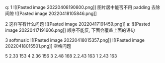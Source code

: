 q:
1
![[Pasted image 20220408190800.png]]
图片居中能否不用 padding
去除间隙
![[Pasted image 20220418105846.png]]

2 这样写有什么问题
![[Pasted image 20220417191459.png]]
a:
![[Pasted image 20220417191606.png]]
顺序不能反, 下面会覆盖上面的语句

3  softmusic
![[Pasted image 20220418015357.png]]
![[Pasted image 20220418015501.png]]
空格问题

5 2.33  153
4 2.36  156
3 2.48  168
2.2.43  163
1 2.43  163 